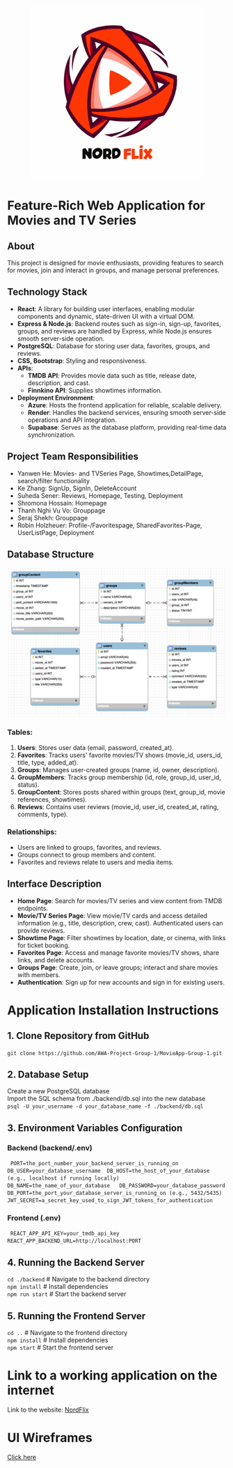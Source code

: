 
<div align="center">
    <img src="src/assets/images/movieapplogo.jpg" alt="Logo of MovieApp" width="400">
</div>


# Feature-Rich Web Application for Movies and TV Series


## About

This project is designed for movie enthusiasts, providing features to search for movies, join and interact in groups, and manage personal preferences.

## Technology Stack

- **React**: A library for building user interfaces, enabling modular components and dynamic, state-driven UI with a virtual DOM.
- **Express & Node.js**: Backend routes such as sign-in, sign-up, favorites, groups, and reviews are handled by Express, while Node.js ensures smooth server-side operation.
- **PostgreSQL**: Database for storing user data, favorites, groups, and reviews.
- **CSS, Bootstrap**: Styling and responsiveness.
- **APIs**:
  - **TMDB API**: Provides movie data such as title, release date, description, and cast.
  - **Finnkino API**: Supplies showtimes information.
- **Deployment Environment**:
  - **Azure**: Hosts the frontend application for reliable, scalable delivery.
  - **Render**: Handles the backend services, ensuring smooth server-side operations and API integration.
  - **Supabase**: Serves as the database platform, providing real-time data synchronization.

## Project Team Responsibilities

- Yanwen He: Movies- and TVSeries Page, Showtimes,DetailPage, search/filter functionality
- Ke Zhang: SignUp, SignIn, DeleteAccount
- Suheda Sener: Reviews, Homepage, Testing, Deployment
- Shromona Hossain: Homepage
- Thanh Nghi Vu Vo: Grouppage
- Seraj Shekh: Grouppage
- Robin Holzheuer: Profile-/Favoritespage, SharedFavorites-Page, UserListPage, Deployment

## Database Structure

<img src="src/assets/images/DatabaseDiagram.png" alt="Database-Diagram" width="500">


### Tables:

1. **Users**: Stores user data (email, password, created_at).
2. **Favorites**: Tracks users' favorite movies/TV shows (movie_id, users_id, title, type, added_at).
3. **Groups**: Manages user-created groups (name, id, owner, description).
4. **GroupMembers**: Tracks group membership (id, role, group_id, user_id, status).
5. **GroupContent**: Stores posts shared within groups (text, group_id, movie references, showtimes).
6. **Reviews**: Contains user reviews (movie_id, user_id, created_at, rating, comments, type).

### Relationships:
- Users are linked to groups, favorites, and reviews.
- Groups connect to group members and content.
- Favorites and reviews relate to users and media items.

## Interface Description

- **Home Page**: Search for movies/TV series and view content from TMDB endpoints.
- **Movie/TV Series Page**: View movie/TV cards and access detailed information (e.g., title, description, crew, cast). Authenticated users can provide reviews.
- **Showtime Page**: Filter showtimes by location, date, or cinema, with links for ticket booking.
- **Favorites Page**: Access and manage favorite movies/TV shows, share links, and delete accounts.
- **Groups Page**: Create, join, or leave groups; interact and share movies with members.
- **Authentication**: Sign up for new accounts and sign in for existing users.


# Application Installation Instructions


## 1. Clone Repository from GitHub

 `git clone https://github.com/AWA-Project-Group-1/MovieApp-Group-1.git`

## 2. Database Setup
Create a new PostgreSQL database  
Import the SQL schema from ./backend/db.sql into the new database  
`psql -U your_username -d your_database_name -f ./backend/db.sql`

## 3. Environment Variables Configuration

### Backend (backend/.env)
`
PORT=the_port_number_your_backend_server_is_running_on
DB_USER=your_database_username 
DB_HOST=the_host_of_your_database (e.g., localhost if running locally)  
DB_NAME=the_name_of_your_database  
DB_PASSWORD=your_database_password 
DB_PORT=the_port_your_database_server_is_running_on (e.g., 5432/5435)  
JWT_SECRET=a_secret_key_used_to_sign_JWT_tokens_for_authentication`

### Frontend (.env)
`
REACT_APP_API_KEY=your_tmdb_api_key
REACT_APP_BACKEND_URL=http://localhost:PORT`

## 4. Running the Backend Server
`cd ./backend`   # Navigate to the backend  directory  
`npm install`    # Install dependencies  
`npm run start`    # Start the backend server

## 5. Running the Frontend Server
`cd ..`  # Navigate to the frontend directory  
`npm install`    # Install dependencies  
`npm start`    # Start the frontend server



# Link to a working application on the internet

Link to the website: [ NordFlix](https://green-bay-0f0301810.4.azurestaticapps.net/)


# UI Wireframes

[Click here](https://www.figma.com/design/zi6pgXkOJDHxmo1Uc9dH2r/Untitled?node-id=0-1&node-type=canvas&t=wo4FKkU53Lr8kMJH-0)
